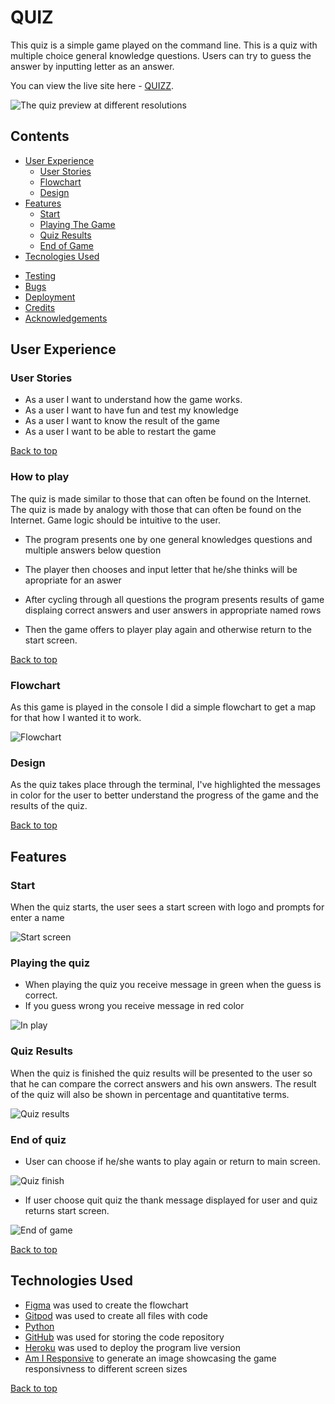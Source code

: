 # QUIZ

This quiz is a simple game played on the command line. This is a quiz with multiple choice general knowledge questions.
Users can try to guess the answer by inputting letter as an answer.

You can view the live site here - [QUIZZ](https://quizz-quest.herokuapp.com/).

![The quiz preview at different resolutions](assets/docs/amiresponsive_screen.png "The quiz preview")

## Contents

+ [User Experience](#user-experience)
  + [User Stories](#user-stories)
  + [Flowchart](#flowchart)
  + [Design](#design)
+ [Features](#features)
  + [Start](#start)
  + [Playing The Game](#playing-the-game)
  + [Quiz Results](#quiz-results)
  + [End of Game](#end-of-game)
+ [Tecnologies Used](#technologies-used)
- [Testing](#testing)
- [Bugs](#bugs)
- [Deployment](#deployment)
- [Credits](#credits)
- [Acknowledgements](#acknowledgements)

## User Experience

### User Stories

+ As a user I want to understand how the game works.
+ As a user I want to have fun and test my knowledge
+ As a user I want to know the result of the game
+ As a user I want to be able to restart the game

[Back to top](#contents)

### How to play

The quiz is made similar to those that can often be found on the Internet.
The quiz is made by analogy with those that can often be found on the Internet.
Game logic should be intuitive to the user.

+ The program presents one by one general knowledges questions and multiple answers below question

+ The player then chooses and input letter that he/she thinks will be apropriate for an aswer

+ After cycling through all questions the program presents results of game displaing correct answers and user answers in appropriate named rows

+ Then the game offers to player play again and otherwise return to the start screen.

[Back to top](#contents)

### Flowchart

As this game is played in the console I did a simple flowchart to get a map for that how I wanted it to work.

![Flowchart](assets/docs/quiz_flowchart.png)

### Design

As the quiz takes place through the terminal, I've highlighted the messages in color for the user to better understand the progress of the game and the results of the quiz.

[Back to top](#contents)

## Features

### Start

When the quiz starts, the user sees a start screen with logo and prompts for enter a name

![Start screen](assets/docs/start_screen.png)

### Playing the quiz

+ When playing the quiz you receive message in green when the guess is correct.
+ If you guess wrong you receive message in red color

![In play](assets/docs/quiz_flow.png)

### Quiz Results

When the quiz is finished the quiz results will be presented to the user so that he can compare the correct answers and his own answers. The result of the quiz will also be shown in percentage and quantitative terms.

![Quiz results](assets/docs/quiz_results.png)

### End of quiz

+ User can choose if he/she wants to play again or return to main screen.

![Quiz finish](assets/docs/quiz_finish.png)

+ If user choose quit quiz the thank message displayed for user and quiz returns start screen.

![End of game](assets/docs/quiz_thank_message.png)

[Back to top](#contents)


## Technologies Used

+ [Figma](https://www.figma.com/) was used to create the flowchart
+ [Gitpod](https://www.gitpod.io/) was used to create all files with code
+ [Python](https://www.python.org/)
+ [GitHub](https://github.com/) was used for storing the code repository
+ [Heroku](https://heroku.com/) was used to deploy the program live version
+ [Am I Responsive](http://ami.responsivedesign.is/) to generate an image showcasing the game responsivness to different screen sizes

[Back to top](#contents)